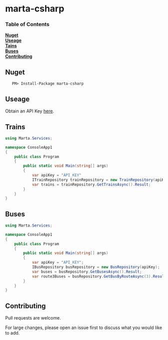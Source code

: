 # marta-csharp

### Table of Contents
**[Nuget](#nuget)**<br>
**[Useage](#useage)**<br>
**[Tains](#trains)**<br>
**[Buses](#buses)**<br>
**[Contributing](#contributing)**<br>


## Nuget

 ```
    PM> Install-Package marta-csharp
```


## Useage
Obtain an API Key [here](https://www.itsmarta.com/developer-reg-rtt.aspx).


## Trains
```csharp
using Marta.Services;

namespace ConsoleApp1
{
    public class Program
    {
        public static void Main(string[] args)
        {
            var apiKey = "API_KEY"
            ITrainRepository trainRepository = new TrainRepository(apiKey);
            var trains = trainRepository.GetTrainsAsync().Result;
        }
    }
}
```

## Buses
```csharp
using Marta.Services;

namespace ConsoleApp1
{
    public class Program
    {
        public static void Main(string[] args)
        {
            var apiKey = "API_KEY";
            IBusRepository busRepository = new BusRepository(apiKey);
            var buses = busRepository.GetBusesAsync().Result;
            var route3Buses = busRepository.GetBusByRouteAsync(3).Result;
        }
    }
}
```

## Contributing

Pull requests are welcome. 

For large changes, please open an issue first to discuss what you would like to add.
